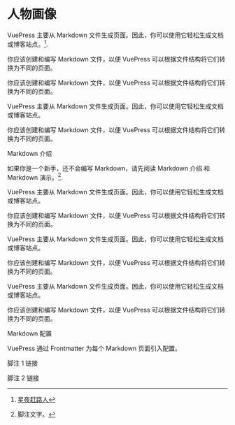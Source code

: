 # 人物画像

VuePress 主要从 Markdown 文件生成页面。因此，你可以使用它轻松生成文档或博客站点。[^1].

你应该创建和编写 Markdown 文件，以便 VuePress 可以根据文件结构将它们转换为不同的页面。


你应该创建和编写 Markdown 文件，以便 VuePress 可以根据文件结构将它们转换为不同的页面。

VuePress 主要从 Markdown 文件生成页面。因此，你可以使用它轻松生成文档或博客站点。

你应该创建和编写 Markdown 文件，以便 VuePress 可以根据文件结构将它们转换为不同的页面。

Markdown 介绍

如果你是一个新手，还不会编写 Markdown，请先阅读 Markdown 介绍 和 Markdown 演示。[^second].

VuePress 主要从 Markdown 文件生成页面。因此，你可以使用它轻松生成文档或博客站点。

你应该创建和编写 Markdown 文件，以便 VuePress 可以根据文件结构将它们转换为不同的页面。

VuePress 主要从 Markdown 文件生成页面。因此，你可以使用它轻松生成文档或博客站点。

你应该创建和编写 Markdown 文件，以便 VuePress 可以根据文件结构将它们转换为不同的页面。

VuePress 主要从 Markdown 文件生成页面。因此，你可以使用它轻松生成文档或博客站点。

你应该创建和编写 Markdown 文件，以便 VuePress 可以根据文件结构将它们转换为不同的页面。

Markdown 配置

VuePress 通过 Frontmatter 为每个 Markdown 页面引入配置。

脚注 1 链接

脚注 2 链接

[^1]: [星夜赶路人](https://www.bilibili.com/)

[^second]: 脚注文字。